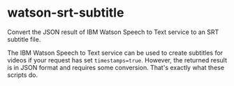 # watson-srt-subtitle
Convert the JSON result of IBM Watson Speech to Text service to an SRT subtitle file.  

The IBM Watson Speech to Text service can be used to create subtitles for videos if your request has set `timestamps=true`. However, the returned result is in JSON format and requires some conversion. That's exactly what these scripts do.